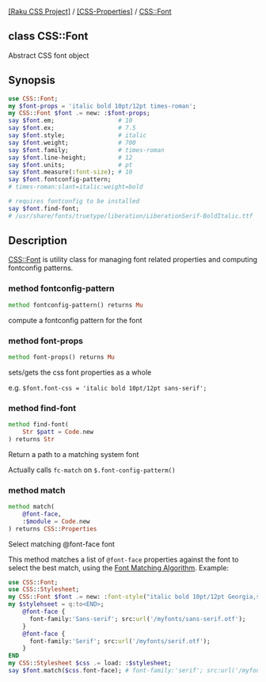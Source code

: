 [[Raku CSS Project]](https://css-raku.github.io)
 / [[CSS-Properties]](https://css-raku.github.io/CSS-Properties-raku)
 / [CSS::Font](https://css-raku.github.io/CSS-Properties-raku/CSS/Font)

class CSS::Font
---------------

Abstract CSS font object

Synopsis
--------

```raku
use CSS::Font;
my $font-props = 'italic bold 10pt/12pt times-roman';
my CSS::Font $font .= new: :$font-props;
say $font.em;                  # 10
say $font.ex;                  # 7.5
say $font.style;               # italic
say $font.weight;              # 700
say $font.family;              # times-roman
say $font.line-height;         # 12
say $font.units;               # pt
say $font.measure(:font-size); # 10
say $font.fontconfig-pattern;
# times-roman:slant=italic:weight=bold

# requires fontconfig to be installed
say $font.find-font;
# /usr/share/fonts/truetype/liberation/LiberationSerif-BoldItalic.ttf
```

Description
-----------

[CSS::Font](https://css-raku.github.io/CSS-Properties-raku/CSS/Font) is utility class for managing font related properties and computing fontconfig patterns.

### method fontconfig-pattern

```raku
method fontconfig-pattern() returns Mu
```

compute a fontconfig pattern for the font

### method font-props

```raku
method font-props() returns Mu
```

sets/gets the css font properties as a whole

e.g. `$font.font-css = 'italic bold 10pt/12pt sans-serif';`

### method find-font

```raku
method find-font(
    Str $patt = Code.new
) returns Str
```

Return a path to a matching system font

Actually calls `fc-match` on `$.font-config-patterm()`

### method match

```raku
method match(
    @font-face,
    :$module = Code.new
) returns CSS::Properties
```

Select matching @font-face font

This method matches a list of `@font-face` properties against the font to select the best match, using the [Font Matching Algorithm](https://www.w3.org/TR/2018/REC-css-fonts-3-20180920/#font-matching-algorithm). Example:

```raku
use CSS::Font;
use CSS::Stylesheet;
my CSS::Font $font .= new: :font-style("italic bold 10pt/12pt Georgia,serif");
my $stylehseet = q:to<END>;
    @font-face {
      font-family:'Sans-serif'; src:url('/myfonts/sans-serif.otf');
    }
    @font-face {
      font-family:'Serif'; src:url('/myfonts/serif.otf');
    }
END
my CSS::Stylesheet $css .= load: :$stylesheet;
say $font.match($css.font-face); # font-family:'serif'; src:url('/myfonts/serif.otf');
```

